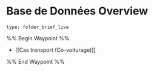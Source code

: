 # Base de Données Overview
 
```ccard
type: folder_brief_live
```
 
%% Begin Waypoint %%
- [[Cas transport (Co-voiturage)]]

%% End Waypoint %%